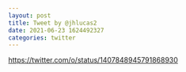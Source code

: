 ```yaml
--- 
layout: post 
title: Tweet by @jhlucas2 
date: 2021-06-23 1624492327 
categories: twitter 
--- 
```

https://twitter.com/o/status/1407848945791868930